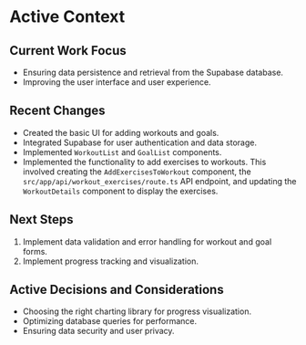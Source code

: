 # Active Context

## Current Work Focus

- Ensuring data persistence and retrieval from the Supabase database.
- Improving the user interface and user experience.

## Recent Changes

- Created the basic UI for adding workouts and goals.
- Integrated Supabase for user authentication and data storage.
- Implemented `WorkoutList` and `GoalList` components.
- Implemented the functionality to add exercises to workouts. This involved creating the `AddExercisesToWorkout` component, the `src/app/api/workout_exercises/route.ts` API endpoint, and updating the `WorkoutDetails` component to display the exercises.

## Next Steps

1.  Implement data validation and error handling for workout and goal forms.
2.  Implement progress tracking and visualization.

## Active Decisions and Considerations

- Choosing the right charting library for progress visualization.
- Optimizing database queries for performance.
- Ensuring data security and user privacy.
